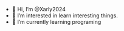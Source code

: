 - 👋 Hi, I’m @Xarly2024
- 👀 I’m interested in learn interesting things.
- 🌱 I’m currently learning programing 

<!---
Xarly2024/Xarly2024 is a ✨ special ✨ repository because its `README.md` (this file) appears on your GitHub profile.
You can click the Preview link to take a look at your changes.
--->
